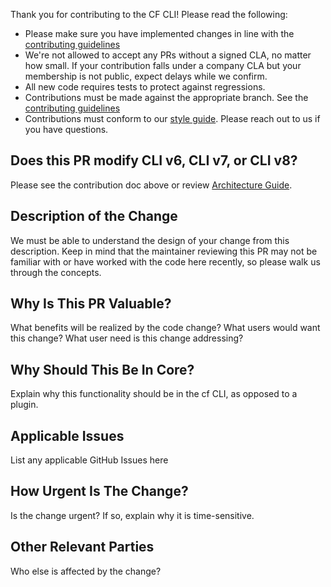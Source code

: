 Thank you for contributing to the CF CLI! Please read the following:


* Please make sure you have implemented changes in line with the [contributing guidelines](https://github.com/cloudfoundry/cli/blob/master/.github/CONTRIBUTING.md)
* We're not allowed to accept any PRs without a signed CLA, no matter how small.
If your contribution falls under a company CLA but your membership is not public, expect delays while we confirm.
* All new code requires tests to protect against regressions.
* Contributions must be made against the appropriate branch. See the [contributing guidelines](https://github.com/cloudfoundry/cli/blob/master/.github/CONTRIBUTING.md)
* Contributions must conform to our [style guide](https://github.com/cloudfoundry/cli/wiki/CLI-Product-Specific-Style-Guide). Please reach out to us if you have questions.


## Does this PR modify CLI v6, CLI v7, or CLI v8?

Please see the contribution doc above or review [Architecture Guide](https://github.com/cloudfoundry/cli/wiki/Architecture-Guide).

## Description of the Change


We must be able to understand the design of your change from this description.
Keep in mind that the maintainer reviewing this PR may not be familiar with or
have worked with the code here recently, so please walk us through the concepts.


## Why Is This PR Valuable?

What benefits will be realized by the code change? What users would want this change? What user need is this change addressing? 

## Why Should This Be In Core?

Explain why this functionality should be in the cf CLI, as opposed to a plugin. 

## Applicable Issues

List any applicable GitHub Issues here

## How Urgent Is The Change?

Is the change urgent? If so, explain why it is time-sensitive.

## Other Relevant Parties

Who else is affected by the change? 
